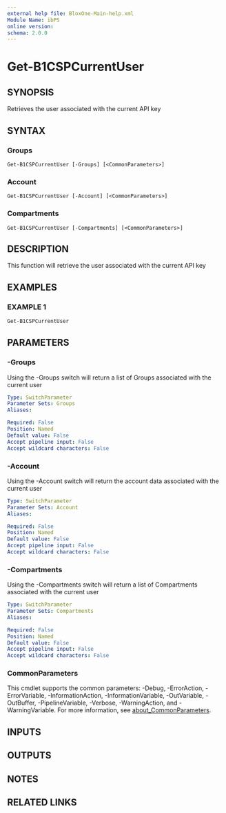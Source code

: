 ```yaml
---
external help file: BloxOne-Main-help.xml
Module Name: ibPS
online version:
schema: 2.0.0
---
```


# Get-B1CSPCurrentUser

## SYNOPSIS
Retrieves the user associated with the current API key

## SYNTAX

### Groups
```
Get-B1CSPCurrentUser [-Groups] [<CommonParameters>]
```

### Account
```
Get-B1CSPCurrentUser [-Account] [<CommonParameters>]
```

### Compartments
```
Get-B1CSPCurrentUser [-Compartments] [<CommonParameters>]
```

## DESCRIPTION
This function will retrieve the user associated with the current API key

## EXAMPLES

### EXAMPLE 1
```powershell
Get-B1CSPCurrentUser
```

## PARAMETERS

### -Groups
Using the -Groups switch will return a list of Groups associated with the current user

```yaml
Type: SwitchParameter
Parameter Sets: Groups
Aliases:

Required: False
Position: Named
Default value: False
Accept pipeline input: False
Accept wildcard characters: False
```

### -Account
Using the -Account switch will return the account data associated with the current user

```yaml
Type: SwitchParameter
Parameter Sets: Account
Aliases:

Required: False
Position: Named
Default value: False
Accept pipeline input: False
Accept wildcard characters: False
```

### -Compartments
Using the -Compartments switch will return a list of Compartments associated with the current user

```yaml
Type: SwitchParameter
Parameter Sets: Compartments
Aliases:

Required: False
Position: Named
Default value: False
Accept pipeline input: False
Accept wildcard characters: False
```

### CommonParameters
This cmdlet supports the common parameters: -Debug, -ErrorAction, -ErrorVariable, -InformationAction, -InformationVariable, -OutVariable, -OutBuffer, -PipelineVariable, -Verbose, -WarningAction, and -WarningVariable. For more information, see [about_CommonParameters](http://go.microsoft.com/fwlink/?LinkID=113216).

## INPUTS

## OUTPUTS

## NOTES

## RELATED LINKS
